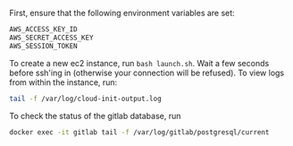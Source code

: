  First, ensure that the following environment variables are set:

```bash
AWS_ACCESS_KEY_ID
AWS_SECRET_ACCESS_KEY
AWS_SESSION_TOKEN
```

 To create a new ec2 instance, run `bash launch.sh`.
 Wait a few seconds before ssh'ing in (otherwise your connection will be refused). 
To view logs from within the instance, run:
 ```bash
 tail -f /var/log/cloud-init-output.log
 ```
 To check the status of the gitlab database, run
 ```bash
 docker exec -it gitlab tail -f /var/log/gitlab/postgresql/current
 ```